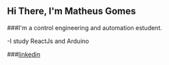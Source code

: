 ## Hi There, I'm Matheus Gomes
###I'm a control engineering and automation estudent.

-I study ReactJs and Arduino

###[linkedin](https://www.linkedin.com/in/matheus-gomes-343790212/) 


<!--
**MatheusGoSa/MatheusGoSa** is a ✨ _special_ ✨ repository because its `README.md` (this file) appears on your GitHub profile.

Here are some ideas to get you started:

- 🔭 I’m currently working on ...
- 🌱 I’m currently learning ...
- 👯 I’m looking to collaborate on ...
- 🤔 I’m looking for help with ...
- 💬 Ask me about ...
- 📫 How to reach me: ...
- 😄 Pronouns: ...
- ⚡ Fun fact: ...
-->
